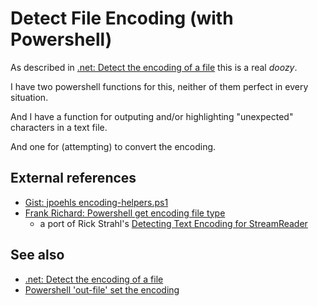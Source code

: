 ﻿# Detect File Encoding (with Powershell)

As described in [.net: Detect the encoding of a file](../.net/detect_text_encoding.md) this is a real *doozy*.

I have two powershell functions for this, neither of them perfect in every situation.

And I have a function for outputing and/or highlighting "unexpected" characters in a text file.

And one for (attempting) to convert the encoding.

## External references

- [Gist: jpoehls encoding-helpers.ps1](https://gist.githubusercontent.com/jpoehls/2406504/raw/c49d74029ec0af89f3a68a6f1e659bfca6322490/encoding-helpers.ps1)
- [Frank Richard: Powershell get encoding file type](http://franckrichard.blogspot.com/2010/08/powershell-get-encoding-file-type.html)
	- a port of Rick Strahl's [Detecting Text Encoding for StreamReader](http://www.west-wind.com/Weblog/posts/197245.aspx)

## See also

- [.net: Detect the encoding of a file](../.net/detect_text_encoding.md)
- [Powershell 'out-file' set the encoding](out-file-encoding.md)